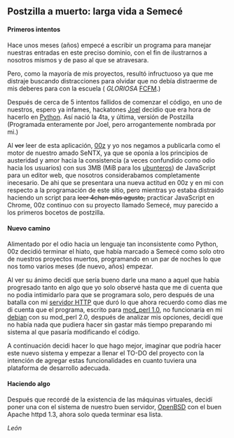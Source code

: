 ## Postzilla a muerto: larga vida a Semecé

#### Primeros intentos

Hace unos meses (años) empecé a escribir un programa para manejar nuestras 
entradas en este preciso dominio, con el fin de ilustrarnos a nosotros 
mismos y de paso al que se atravesara.

Pero, como la mayoría de mis proyectos, resultó infructuoso ya que me 
distraje buscando distracciones para olvidar que no debía distraerme de 
mis deberes para con la escuela ( *GLORIOSA* [FCFM][].)

[FCFM]: http://www.fcfm.uanl.mx/

Después de cerca de 5 intentos fallidos de comenzar el código, en uno
de nuestros, espero ya infames, hackatones [Joel][miembros] decidio que era 
hora de hacerlo en [Python][]. Así nació la 4ta, y última, versión de Postzilla
(Programada enteramente por Joel, pero arrogantemente nombrada por mi.)

[miembros]: http://sentx.net/post/miembros
[Python]: http://www.python.org/about/

Al <del>ver</del> <add>leer de</add> esta aplicación, [00z][miembros] y yo nos
negamos a publicarla como el motor de nuestro amado SeNTX, ya que se oponía a los 
principios de austeridad y amor hacia la consistencia (a veces confundido como 
odio hacia los usuarios) con sus 3MB (MiB para los [ubunteros][lol]) de JavaScript para 
un editor web, que nosotros considerabamos completamente inecesario. De ahi que 
se presentara una nueva actitud en 00z y en mi con respecto a la programación de 
este sitio, pero mientras yo estaba distraido haciendo un script para <del>leer 
4chan más agusto,</del> <add>practicar JavaScript en Chrome,</add> 00z continuo 
con su proyecto llamado Semecé, muy parecido a los primeros bocetos de postzilla.

[lol]: http://www.neowin.net/news/ubuntu-implements-units-policy-will-switch-to-base-10-units-in-future-release

#### Nuevo camino

Alimentado por el odio hacia un lenguaje tan inconsistente como Python, 00z
decidió terminar el hiato, que había marcado a Semecé como solo otro de 
nuestros proyectos muertos, programando en un par de noches lo que nos tomo
varios meses (de nuevo, años) empezar.

Al ver su ánimo decidí que sería bueno darle una mano a aquel que había
progresado tanto en algo que yo solo observé hasta que me di cuenta que 
no podia intimidarlo para que se programara solo, pero después de una 
batalla con mi [servidor HTTP][httpd] que duró lo que ahora recuerdo como dias me
di cuenta que el programa, escrito para [mod_perl 1.0][mperl], no funcionaría en
mi [debian][] con su mod_perl 2.0, después de analizar mis opciones, decidí
que no había nada que pudiera hacer sin gastar más tiempo preparando mi
sistema al que pasaría modificando el código.

[httpd]: http://apache.org/
[debian]: http://debian.org/
[mperl]: http://perl.apache.org/

A continuación decidi hacer lo que hago mejor, imaginar que podría hacer este
nuevo sistema y empezar a llenar el TO-DO del proyecto con la intención de
agregar estas funcionalidades en cuanto tuviera una plataforma de desarrollo
adecuada.

#### Haciendo algo

Después que recordé de la existencia de las máquinas virtuales, decidí poner
una con el sistema de nuestro buen servidor, [OpenBSD][] con el buen Apache 
httpd 1.3, ahora solo queda terminar esa lista.

[OpenBSD]: http://openbsd.org/

_León_
